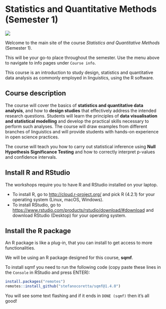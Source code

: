 
<!-- README.md is generated from README.Rmd. Please edit that file -->

# Statistics and Quantitative Methods (Semester 1)

<!-- badges: start -->

[![](https://img.shields.io/badge/devel%20version-1.4.0-orange.svg)](https://github.com/stefanocoretta/sqmf)
<!-- badges: end -->

Welcome to the main site of the course *Statistics and Quantitative
Methods* (Semester 1).

This will be your go-to place throughout the semester. Use the menu
above to navigate to info pages under `Course info`.

This course is an introduction to study design, statistics and
quantitative data analysis as commonly employed in linguistics, using
the R software.

## Course description

The course will cover the basics of **statistics and quantitative data
analysis**, and how to **design studies** that effectively address the
intended research questions. Students will learn the principles of
**data visualisation and statistical modelling** and develop the
practical skills necessary to perform such analyses. The course will
draw examples from different branches of linguistics and will provide
students with hands-on experience in open science practices.

The course will teach you how to carry out statistical inference using
**Null Hypothesis Significance Testing** and how to correctly interpret
p-values and confidence intervals.

## Install R and RStudio

The workshops require you to have R and RStudio installed on your
laptop.

- To install R, go to <http://cloud.r-project.org/> and pick R (4.2.1)
  for your operating system (Linux, macOS, Windows).
- To install RStudio, go to
  <https://www.rstudio.com/products/rstudio/download/#download> and
  download RStudio (Desktop) for your operating system.

## Install the R package

An R package is like a plug-in, that you can install to get access to
more functionalities.

We will be using an R package designed for this course, **sqmf**.

To install sqmf you need to run the following code (copy paste these
lines in the `Console` in RStudio and press ENTER):

``` r
install.packages("remotes")
remotes::install_github("stefanocoretta/sqmf@1.4.0")
```

You will see some text flashing and if it ends in `DONE (sqmf)` then
it’s all good!
